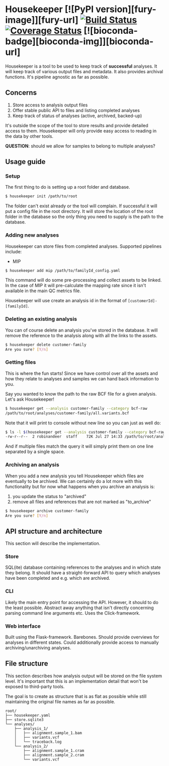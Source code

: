 # Housekeeper [![PyPI version][fury-image]][fury-url] [![Build Status][travis-image]][travis-url] [![Coverage Status][coveralls-image]][coveralls-url] [![bioconda-badge][bioconda-img]][bioconda-url]

Housekeeper is a tool to be used to keep track of **successful** analyses. It will keep track of various output files and metadata. It also provides archival functions. It's pipeline agnostic as far as possible.

## Concerns

1. Store access to analysis output files
2. Offer stable public API to files and listing completed analyses
3. Keep track of status of analyses (active, archived, backed-up)

It's outside the scope of the tool to store results and provide detailed access to them. Housekeeper will only provide easy access to reading in the data by other tools.

**QUESTION**: should we allow for samples to belong to multiple analyses?

## Usage guide

### Setup

The first thing to do is setting up a root folder and database.

```bash
$ housekeeper init /path/to/root
```

The folder can't exist already or the tool will complain. If successful it will put a config file in the root directory. It will store the location of the root folder in the database so the only thing you need to supply is the path to the database.

### Adding new analyses

Housekeeper can store files from completed analyses. Supported pipelines include:

- MIP

```bash
$ housekeeper add mip /path/to/familyId_config.yaml
```

This command will do some pre-processing and collect assets to be linked. In the case of MIP it will pre-calculate the mapping rate since it isn't available in the main QC metrics file.

Housekeeper will use create an analysis id in the format of `[customerId]-[familyId]`.

### Deleting an existing analysis

You can of course delete an analysis you've stored in the database. It will remove the reference to the analysis along with all the links to the assets.

```bash
$ housekeeper delete customer-family
Are you sure? [Y/n]
```

### Getting files

This is where the fun starts! Since we have control over all the assets and how they relate to analyses and samples we can hand back information to you.

Say you wanted to know the path to the raw BCF file for a given analysis. Let's ask Housekeeper!

```bash
$ housekeeper get --analysis customer-family --category bcf-raw
/path/to/root/analyses/customer-family/all.variants.bcf
```

Note that it will print to console without new line so you can just as well do:

```bash
$ ls -l $(housekeeper get --analysis customer-family --category bcf-raw)
-rw-r--r--  2 robinandeer  staff    72K Jul 27 14:33 /path/to/root/analyses/customer-family/all.variants.bcf
```

And if multiple files match the query it will simply print them on one line separated by a single space.

### Archiving an analysis

When you add a new analysis you tell Housekeeper which files are eventually to be archived. We can certainly do a lot more with this functionality but for now what happens when you archive an analysis is:

1. you update the status to "archived"
2. remove all files and references that are not marked as "to_archive"

```bash
$ housekeeper archive customer-family
Are you sure? [Y/n]
```

## API structure and architecture

This section will describe the implementation.

### Store

SQL(ite) database containing references to the analyses and in which state they belong. It should have a straight-forward API to query which analyses have been completed and e.g. which are archived.

### CLI

Likely the main entry point for accessing the API. However, it should to do the least possible. Abstract away anything that isn't directly concerning parsing command line arguments etc. Uses the Click-framework.

### Web interface

Built using the Flask-framework. Barebones. Should provide overviews for analyses in different states. Could additionally provide access to manually archiving/unarchiving analyses.

## File structure

This section describes how analysis output will be stored on the file system level. It's important that this is an implementation detail that won't be exposed to third-party tools.

The goal is to create as structure that is as flat as possible while still maintaining the original file names as far as possible.

```
root/
├── housekeeper.yaml
├── store.sqlite3
└── analyses/
    ├── analysis_1/
    │   ├── alignment.sample_1.bam
    │   ├── variants.vcf
    │   └── traceback.log
    └── analysis_2/
        ├── alignment.sample_1.cram
        ├── alignment.sample_2.cram
        └── variants.vcf
```


[travis-url]: https://travis-ci.org/robinandeer/housekeeper
[travis-image]: https://img.shields.io/travis/robinandeer/housekeeper.svg?style=flat-square

[coveralls-url]: https://coveralls.io/r/robinandeer/housekeeper
[coveralls-image]: https://img.shields.io/coveralls/robinandeer/housekeeper.svg?style=flat-square
